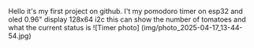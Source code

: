 Hello it's my first project on github.
I't my pomodoro timer on esp32 and oled 0.96" display 128x64 i2c
this can show the number of tomatoes and what the current status is
![Timer photo] (img/photo_2025-04-17_13-44-54.jpg)
